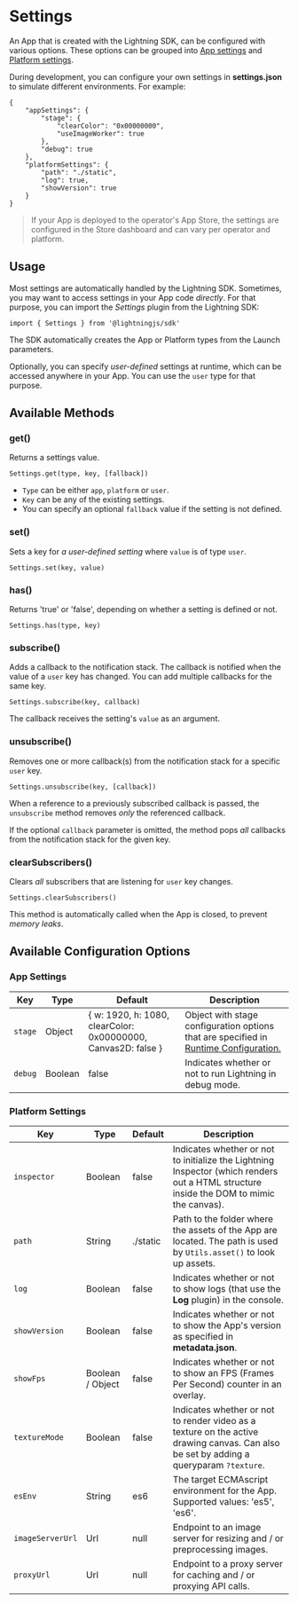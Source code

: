 # Settings


An App that is created with the Lightning SDK, can be configured with various options. These options can be grouped into [App settings](#app-settings) and [Platform settings](#platform-settings).


During development, you can configure your own settings in **settings.json**  to simulate different environments. For example:


```
{
    "appSettings": {
        "stage": {
            "clearColor": "0x00000000",
            "useImageWorker": true
        },
        "debug": true
    },
    "platformSettings": {
        "path": "./static",
        "log": true,
        "showVersion": true
    }
}
```

> If your App is deployed to the operator's App Store, the settings are configured in the Store dashboard and can vary per operator and platform.

## Usage


Most settings are automatically handled by the Lightning SDK. Sometimes, you may want to access settings in your App code *directly*. For that purpose, you can import the *Settings* plugin from the Lightning SDK:


```
import { Settings } from '@lightningjs/sdk'
```


The SDK automatically creates the App or Platform types from the Launch parameters.


Optionally, you can specify *user-defined* settings at runtime, which can be accessed anywhere in your App. You can use the `user` type for that purpose.

## Available Methods

### get()


Returns a settings value.


```
Settings.get(type, key, [fallback])
```

* `Type` can be either `app`, `platform` or `user`.
* `Key` can be any of the existing settings.
* You can specify an optional `fallback` value if the setting is not defined.

### set()


Sets a key for *a user-defined setting* where  `value` is of type `user`.


```
Settings.set(key, value)
```

### has()


Returns 'true' or 'false', depending on whether a setting is defined or not.


```
Settings.has(type, key)
```

### subscribe()


Adds a callback to the notification stack. The callback is notified when the value of a `user` key has changed. You can add multiple callbacks for the same key.


```
Settings.subscribe(key, callback)
```


The callback receives the setting's `value` as an argument.

### unsubscribe()


Removes one or more callback(s) from the notification stack for a specific `user` key.


```
Settings.unsubscribe(key, [callback])
```


When a reference to a previously subscribed callback is passed, the `unsubscribe` method removes *only* the referenced callback.


If the optional `callback` parameter is omitted, the method pops *all* callbacks from the notification stack for the given key.

### clearSubscribers()


Clears *all* subscribers that are listening for `user` key changes.


`Settings.clearSubscribers()
`


This method is automatically called when the App is closed, to prevent *memory leaks*.

## Available Configuration Options

### App Settings

| Key | Type | Default | Description |
|---|---|---|---|
| `stage` | Object | { w: 1920, h: 1080, clearColor: 0x00000000, Canvas2D: false } | Object with stage configuration options that are specified in [Runtime Configuration.](../../lightning-core-reference/RuntimeConfig/index.md#stage-configuration-options) |
| `debug` | Boolean | false | Indicates whether or not to run Lightning in debug mode. |


### Platform Settings

| Key | Type | Default | Description |
|---|---|---|---|
| `inspector` | Boolean | false | Indicates whether or not to initialize the Lightning Inspector (which renders out a HTML structure inside the DOM to mimic the canvas). |
| `path` | String | ./static | Path to the folder where the assets of the App are located. The path is used by  `Utils.asset()` to look up assets. |
| `log` | Boolean | false | Indicates whether or not to show logs  (that use the **Log** plugin) in the console. |
| `showVersion` | Boolean | false | Indicates whether or not to show the App's version as specified in **metadata.json**. |
| `showFps` | Boolean / Object | false | Indicates whether or not to show an FPS (Frames Per Second) counter in an overlay. |
| `textureMode` | Boolean | false | Indicates whether or not to render video as a texture on the active drawing canvas. Can also be set by adding a queryparam `?texture`. |
| `esEnv` | String | es6 | The target ECMAscript environment for the App. Supported values: 'es5', 'es6'. |
| `imageServerUrl` | Url | null | Endpoint to an image server for resizing and / or preprocessing images. |
| `proxyUrl` | Url | null | Endpoint to a proxy server for caching and / or proxying API calls. |
